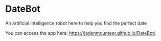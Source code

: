 # DateBot
An artificial intelligence robot here to help you find the perfect date

You can access the app here: https://jadenmounteer.github.io/DateBot/
